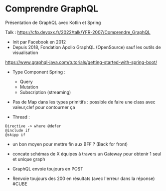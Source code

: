 # Comprendre GraphQL
Présentation de GraphQL avec Kotlin et Spring

Talk : https://cfp.devoxx.fr/2022/talk/YFR-2007/Comprendre_GraphQL

- Init par Facebook en 2012
- Depuis 2018, Fondation Apollo GraphQL (OpenSource) sauf les outils de visualisation

https://www.graphql-java.com/tutorials/getting-started-with-spring-boot/

- Type Component Spring :
  - Query
  - Mutation
  - Subscription (streaming)


- Pas de Map dans les types primitifs : possible de faire une class avec valeur,clef pour contourner ça


- Thread :
```
Directive -> where @defer
@include if
@skipp if
```

- un bon moyen pour mettre fin aux BFF ? (Back for front)


- concate schémas de X équipes  à travers un Gateway pour obtenir 1 seul et unique graph


- GraphQL envoie toujours en POST
- Renvoie toujours des 200 en résultats (avec l'erreur dans la réponse) #CUBE
